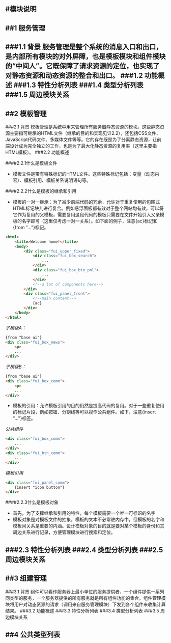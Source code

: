 #模块说明
---
##1 服务管理
---
###1.1 背景
服务管理是整个系统的消息入口和出口，是内部所有模块的对外屏障，也是模板模块和组件模块的“中间人”。它既保障了请求资源的定位，也实现了对静态资源和动态资源的整合和出口。
###1.2 功能概述
###1.3 特性分析列表
###1.4 类型分析列表
###1.5 周边模块关系
---
##2 模板管理
---
###2.1 背景
模板管理是系统中用来管理所有服务器静态资源的模块。这些静态资源主要指可继承的HTML文件（继承的目的和实现见详2.2），还包括CSS文件、JavaScript代码文件、多媒体文件等等。它的存在既是为了分离静态资源，让前端设计成为完全独立的工作，也是为了最大化静态资源的复用率（这里主要指HTML模板）。
###2.2 功能概述

####2.2.1什么是模板文件
* 模板文件是带有特殊标记的HTML文件。这些特殊标记包括：变量（动态内容）、模板引用、模板关系说明语句等。

####2.2.2什么是模板的继承和引用
* 模板的一对一继承：为了减少前端代码的冗余，允许对于重复使用的包围式HTML标记块儿进行复合。例如悬浮面板都有效对于整个网站均有效，可以将它作为复用的父模板，需要复用这段代码的模板只需要在文件开始引入父亲模板的名字即可（这里仅考虑一对一关系）。如下面的例子，注意{ac}标记和{from "..."}标记。
~~~html
<html>
    <title>Welcome home!</title>
    <body>
        <div class="fui_upper_fixed">
            <div class="fui_box_search">
                ...
            </div>
            <div class="fui_box_btn_pnl">
                ...
            </div>
            <!--a lot of components here-->
        </div>
        <div class="fui_panel_front">
            <!--main content-->
            {ac}
        </div>
    </body>
</html>
~~~

*子模板A：*
~~~html
{from "base ui"}
<div class="fui_box_news">
    <p>
    ...
</div>
~~~

*子模板B：*
~~~html
{from "base ui"}
<div class="fui_box_comm">
    <p>
    ...
</div>
~~~
* 模板的引用：允许模板引用的目的仍然是提高代码的复用。对于一些重复使用的标记片段，例如按钮、分割线等可以视作公共组件。如下，注意{insert "..."}标签。

*公共组件*
~~~html
<div class="fui_box_comm">
    ...
</div>
<div class="fui_btn_comm">
    ...
</div>
~~~

*模板引用*
~~~html
<div class="fui_panel_comm">
    {insert "icon button"}
</div>
~~~

####2.2.3什么是模板对象
* 首先，为了支撑继承和引用的特性，每个模板需要一个唯一可标识的名字
* 模板对象是对模板文件的抽象，模板的文本不必常驻内存中，但模板的名字和模板间关系是重要的内涵。设计模板对象的目的就是要对某个模板的身份和其周边关系进行记录，方便管理模块进行搜索和定位。

###2.3 特性分析列表
###2.4 类型分析列表
###2.5 周边模块关系
---
##3 组建管理
---
###3.1 背景
组件可以看作服务器上最小单位的服务提供者，一个组件提供一系列同类型的服务，一个服务器提供的所有服务就是所有组件功能的集合。组件管理模块将用户对动态资源的请求（调用来自服务管理模块）下发到各个组件来收集计算结果。
###3.2 功能概述
###3.3 特性分析列表
###3.4 类型分析列表
###3.5 周边模块关系

##4 公共类型列表
---